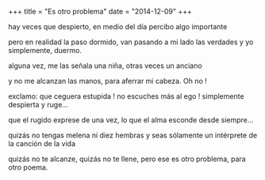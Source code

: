+++
title = "Es otro problema"
date = "2014-12-09"
+++

hay veces 
que despierto,
en medio del día
percibo algo importante

pero en realidad
la paso dormido,
van pasando a mi lado 
las verdades y yo simplemente, duermo.

alguna vez,
me las señala
una niña,
otras veces un anciano

y no me alcanzan 
las manos,
para aferrar
mi cabeza. Oh no !

exclamo:
que ceguera estupida !
no escuches más al ego !
simplemente despierta y ruge...

que el rugido 
exprese de una vez,
lo que el alma 
esconde desde siempre...

quizás no tengas
melena ni diez hembras
y seas sólamente un intérprete
de la canción de la vida

quizás no te alcanze,
quizás no te llene,
pero ese es otro 
problema, para otro poema.